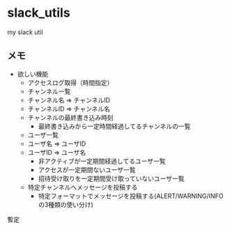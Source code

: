 # slack_utils
my slack util

## メモ

* 欲しい機能
  * アクセスログ取得（時間指定）
  * チャンネル一覧
  * チャンネル名 ⇒ チャンネルID
  * チャンネルID ⇒ チャンネル名
  * チャンネルの最終書き込み時刻
     * 最終書き込みから一定時間経過してるチャンネルの一覧
  * ユーザ一覧
  * ユーザ名 ⇒ ユーザID
  * ユーザID ⇒ ユーザ名
     * 非アクティブが一定期間経過してるユーザ一覧
     * アクセスが一定期間ないユーザ一覧
     * 招待受け取りを一定期間受け取っていないユーザ一覧
  * 特定チャンネルへメッセージを投稿する
     * 特定フォーマットでメッセージを投稿する(ALERT/WARNING/INFO の3種類の使い分け)

暫定
